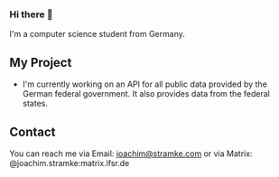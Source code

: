 ### Hi there 👋

I'm a computer science student from Germany.

## My Project

- I'm currently working on an API for all public data provided by the German federal government. It also provides data from the federal states.

## Contact

You can reach me via Email: [joachim@stramke.com](mailto:joachim@stramke.com) or via Matrix: @joachim.stramke:matrix.ifsr.de



<!--
**tenksom/tenksom** is a ✨ _special_ ✨ repository because its `README.md` (this file) appears on your GitHub profile.

Here are some ideas to get you started:

- 🔭 I’m currently working on ...
- 🌱 I’m currently learning ...
- 👯 I’m looking to collaborate on ...
- 🤔 I’m looking for help with ...
- 💬 Ask me about ...
- 📫 How to reach me: ...
- 😄 Pronouns: ...
- ⚡ Fun fact: ...
-->
